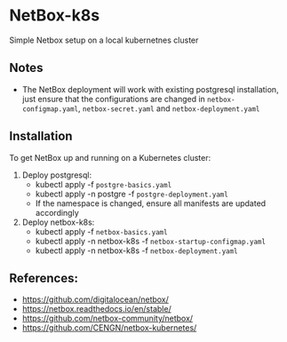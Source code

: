 # NetBox-k8s
Simple Netbox setup on a local kubernetnes cluster

## Notes

* The NetBox deployment will work with existing postgresql installation, just ensure that the configurations are changed in `netbox-configmap.yaml`, `netbox-secret.yaml` and `netbox-deployment.yaml`

## Installation

To get NetBox up and running on a Kubernetes cluster:

1. Deploy postgresql:
    * kubectl apply -f `postgre-basics.yaml` 
    * kubectl apply -n postgre -f `postgre-deployment.yaml`
    * If the namespace is changed, ensure all manifests are updated accordingly
2. Deploy netbox-k8s:
    * kubectl apply -f `netbox-basics.yaml`
    * kubectl apply -n netbox-k8s -f `netbox-startup-configmap.yaml`
    * kubectl apply -n netbox-k8s -f `netbox-deployment.yaml`

## References:
   * https://github.com/digitalocean/netbox/
   * https://netbox.readthedocs.io/en/stable/
   * https://github.com/netbox-community/netbox/
   * https://github.com/CENGN/netbox-kubernetes/
